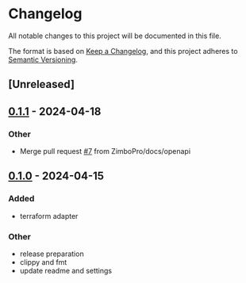 # Changelog
All notable changes to this project will be documented in this file.

The format is based on [Keep a Changelog](https://keepachangelog.com/en/1.0.0/),
and this project adheres to [Semantic Versioning](https://semver.org/spec/v2.0.0.html).

## [Unreleased]

## [0.1.1](https://github.com/ZimboPro/trustfall-adapters/compare/terraform-trustfall-adapter-v0.1.0...terraform-trustfall-adapter-v0.1.1) - 2024-04-18

### Other
- Merge pull request [#7](https://github.com/ZimboPro/trustfall-adapters/pull/7) from ZimboPro/docs/openapi

## [0.1.0](https://github.com/ZimboPro/trustfall-adapters/releases/tag/terraform-trustfall-adapter-v0.1.0) - 2024-04-15

### Added
- terraform adapter

### Other
- release preparation
- clippy and fmt
- update readme and settings
